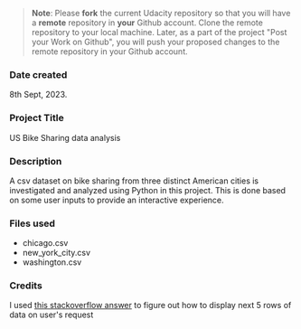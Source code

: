 >**Note**: Please **fork** the current Udacity repository so that you will have a **remote** repository in **your** Github account. Clone the remote repository to your local machine. Later, as a part of the project "Post your Work on Github", you will push your proposed changes to the remote repository in your Github account.

### Date created
8th Sept, 2023.

### Project Title
US Bike Sharing data analysis

### Description
A csv dataset on bike sharing from three distinct American cities is investigated and analyzed using Python in this project. This is done based on some user inputs to provide an interactive experience.

### Files used
- chicago.csv
- new_york_city.csv
- washington.csv

### Credits
I used [this stackoverflow answer](https://stackoverflow.com/questions/50866850/ask-user-to-continue-viewing-the-next-5-lines-of-data) to figure out how to display next 5 rows of data on user's request

